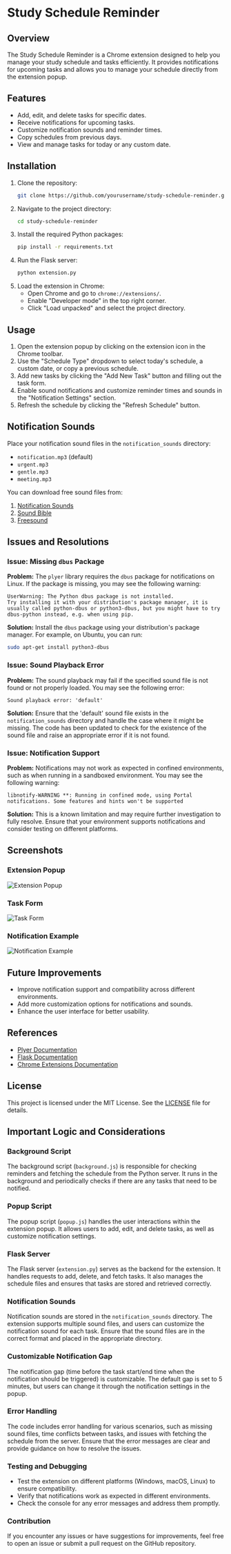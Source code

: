 # Study Schedule Reminder

## Overview

The Study Schedule Reminder is a Chrome extension designed to help you manage your study schedule and tasks efficiently. It provides notifications for upcoming tasks and allows you to manage your schedule directly from the extension popup.

## Features

- Add, edit, and delete tasks for specific dates.
- Receive notifications for upcoming tasks.
- Customize notification sounds and reminder times.
- Copy schedules from previous days.
- View and manage tasks for today or any custom date.

## Installation

1. Clone the repository:
    ```bash
    git clone https://github.com/yourusername/study-schedule-reminder.git
    ```
2. Navigate to the project directory:
    ```bash
    cd study-schedule-reminder
    ```
3. Install the required Python packages:
    ```bash
    pip install -r requirements.txt
    ```
4. Run the Flask server:
    ```bash
    python extension.py
    ```
5. Load the extension in Chrome:
    - Open Chrome and go to `chrome://extensions/`.
    - Enable "Developer mode" in the top right corner.
    - Click "Load unpacked" and select the project directory.

## Usage

1. Open the extension popup by clicking on the extension icon in the Chrome toolbar.
2. Use the "Schedule Type" dropdown to select today's schedule, a custom date, or copy a previous schedule.
3. Add new tasks by clicking the "Add New Task" button and filling out the task form.
4. Enable sound notifications and customize reminder times and sounds in the "Notification Settings" section.
5. Refresh the schedule by clicking the "Refresh Schedule" button.

## Notification Sounds

Place your notification sound files in the `notification_sounds` directory:
- `notification.mp3` (default)
- `urgent.mp3`
- `gentle.mp3`
- `meeting.mp3`

You can download free sound files from:
1. [Notification Sounds](https://notificationsounds.com/)
2. [Sound Bible](https://soundbible.com/)
3. [Freesound](https://freesound.org/)

## Issues and Resolutions

### Issue: Missing `dbus` Package

**Problem:** The `plyer` library requires the `dbus` package for notifications on Linux. If the package is missing, you may see the following warning:
```
UserWarning: The Python dbus package is not installed.
Try installing it with your distribution's package manager, it is usually called python-dbus or python3-dbus, but you might have to try dbus-python instead, e.g. when using pip.
```

**Solution:** Install the `dbus` package using your distribution's package manager. For example, on Ubuntu, you can run:
```bash
sudo apt-get install python3-dbus
```

### Issue: Sound Playback Error

**Problem:** The sound playback may fail if the specified sound file is not found or not properly loaded. You may see the following error:
```
Sound playback error: 'default'
```

**Solution:** Ensure that the 'default' sound file exists in the `notification_sounds` directory and handle the case where it might be missing. The code has been updated to check for the existence of the sound file and raise an appropriate error if it is not found.

### Issue: Notification Support

**Problem:** Notifications may not work as expected in confined environments, such as when running in a sandboxed environment. You may see the following warning:
```
libnotify-WARNING **: Running in confined mode, using Portal notifications. Some features and hints won't be supported
```

**Solution:** This is a known limitation and may require further investigation to fully resolve. Ensure that your environment supports notifications and consider testing on different platforms.

## Screenshots

### Extension Popup
![Extension Popup](screenshots/extension_popup.png)

### Task Form
![Task Form](screenshots/task_form.png)

### Notification Example
![Notification Example](screenshots/notification_example.png)

## Future Improvements

- Improve notification support and compatibility across different environments.
- Add more customization options for notifications and sounds.
- Enhance the user interface for better usability.

## References

- [Plyer Documentation](https://plyer.readthedocs.io/en/latest/)
- [Flask Documentation](https://flask.palletsprojects.com/en/2.0.x/)
- [Chrome Extensions Documentation](https://developer.chrome.com/docs/extensions/mv3/)

## License

This project is licensed under the MIT License. See the [LICENSE](LICENSE) file for details.

## Important Logic and Considerations

### Background Script

The background script (`background.js`) is responsible for checking reminders and fetching the schedule from the Python server. It runs in the background and periodically checks if there are any tasks that need to be notified.

### Popup Script

The popup script (`popup.js`) handles the user interactions within the extension popup. It allows users to add, edit, and delete tasks, as well as customize notification settings.

### Flask Server

The Flask server (`extension.py`) serves as the backend for the extension. It handles requests to add, delete, and fetch tasks. It also manages the schedule files and ensures that tasks are stored and retrieved correctly.

### Notification Sounds

Notification sounds are stored in the `notification_sounds` directory. The extension supports multiple sound files, and users can customize the notification sound for each task. Ensure that the sound files are in the correct format and placed in the appropriate directory.

### Customizable Notification Gap

The notification gap (time before the task start/end time when the notification should be triggered) is customizable. The default gap is set to 5 minutes, but users can change it through the notification settings in the popup.

### Error Handling

The code includes error handling for various scenarios, such as missing sound files, time conflicts between tasks, and issues with fetching the schedule from the server. Ensure that the error messages are clear and provide guidance on how to resolve the issues.

### Testing and Debugging

- Test the extension on different platforms (Windows, macOS, Linux) to ensure compatibility.
- Verify that notifications work as expected in different environments.
- Check the console for any error messages and address them promptly.

### Contribution

If you encounter any issues or have suggestions for improvements, feel free to open an issue or submit a pull request on the GitHub repository.
